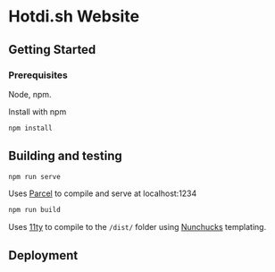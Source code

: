 # Hotdi.sh Website
## Getting Started

### Prerequisites

Node, npm.

Install with npm

```bash
npm install
```

## Building and testing

```bash
npm run serve
```
Uses [Parcel](https://parceljs.org) to compile and serve at localhost:1234

```bash
npm run build
```
Uses [11ty](https://11ty.dev) to compile to the `/dist/` folder using [Nunchucks](https://mozilla.github.io/nunjucks/) templating.

## Deployment

